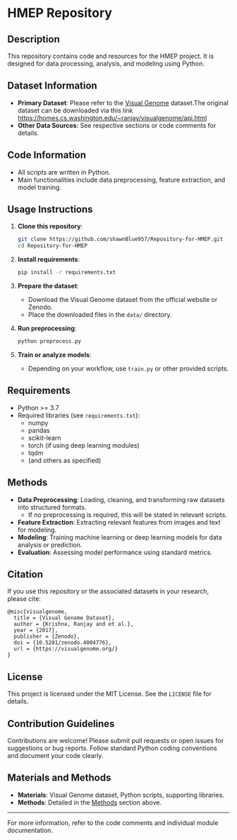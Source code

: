 # HMEP Repository

## Description
This repository contains code and resources for the HMEP project. It is designed for data processing, analysis, and modeling using Python.

## Dataset Information
- **Primary Dataset**: Please refer to the [Visual Genome](https://visualgenome.org/) dataset.The original dataset can be downloaded via this link https://homes.cs.washington.edu/~ranjay/visualgenome/api.html
- **Other Data Sources**: See respective sections or code comments for details.

## Code Information
- All scripts are written in Python.
- Main functionalities include data preprocessing, feature extraction, and model training.

## Usage Instructions
1. **Clone this repository**:
    ```bash
    git clone https://github.com/shawnBlue957/Repository-for-HMEP.git
    cd Repository-for-HMEP
    ```
2. **Install requirements**:
    ```bash
    pip install -r requirements.txt
    ```
3. **Prepare the dataset**:
    - Download the Visual Genome dataset from the official website or Zenodo.
    - Place the downloaded files in the `data/` directory.

4. **Run preprocessing**:
    ```bash
    python preprocess.py
    ```

5. **Train or analyze models**:
    - Depending on your workflow, use `train.py` or other provided scripts.

## Requirements
- Python >= 3.7
- Required libraries (see `requirements.txt`):
  - numpy
  - pandas
  - scikit-learn
  - torch (if using deep learning modules)
  - tqdm
  - (and others as specified)

## Methods
- **Data Preprocessing**: Loading, cleaning, and transforming raw datasets into structured formats.
    - If no preprocessing is required, this will be stated in relevant scripts.
- **Feature Extraction**: Extracting relevant features from images and text for modeling.
- **Modeling**: Training machine learning or deep learning models for data analysis or prediction.
- **Evaluation**: Assessing model performance using standard metrics.

## Citation
If you use this repository or the associated datasets in your research, please cite:
```
@misc{visualgenome,
  title = {Visual Genome Dataset},
  author = {Krishna, Ranjay and et al.},
  year = {2017},
  publisher = {Zenodo},
  doi = {10.5281/zenodo.4004776},
  url = {https://visualgenome.org/}
}
```

## License
This project is licensed under the MIT License. See the `LICENSE` file for details.

## Contribution Guidelines
Contributions are welcome! Please submit pull requests or open issues for suggestions or bug reports. Follow standard Python coding conventions and document your code clearly.

## Materials and Methods
- **Materials**: Visual Genome dataset, Python scripts, supporting libraries.
- **Methods**: Detailed in the [Methods](#methods) section above.

---

For more information, refer to the code comments and individual module documentation.
